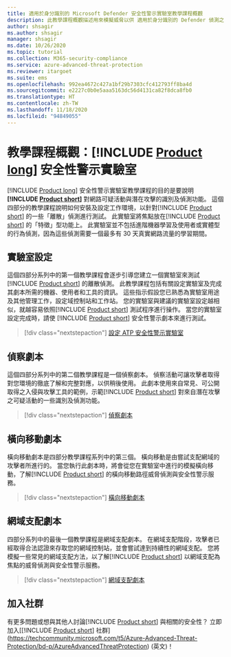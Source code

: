 ```yaml
---
title: 適用於身分識別的 Microsoft Defender 安全性警示實驗室教學課程概觀
description: 此教學課程概觀描述用來模擬威脅以供 適用於身分識別的 Defender 偵測之適用於身分識別的 Microsoft Defender 安全性警示實驗室的四個部分。
author: shsagir
ms.author: shsagir
manager: shsagir
ms.date: 10/26/2020
ms.topic: tutorial
ms.collection: M365-security-compliance
ms.service: azure-advanced-threat-protection
ms.reviewer: itargoet
ms.suite: ems
ms.openlocfilehash: 992ea4672c427a1bf29b7303cfc412793ff8ba4d
ms.sourcegitcommit: e2227c0b0e5aaa5163dc56d4131ca82f8dca8fb0
ms.translationtype: HT
ms.contentlocale: zh-TW
ms.lasthandoff: 11/18/2020
ms.locfileid: "94849055"
---
```

# <a name="tutorial-overview-product-long-security-alert-lab"></a>教學課程概觀：[!INCLUDE [Product long](includes/product-long.md)] 安全性警示實驗室

[!INCLUDE [Product long](includes/product-long.md)] 安全性警示實驗室教學課程的目的是要說明 **[!INCLUDE [Product short](includes/product-short.md)]** 對網路可疑活動與潛在攻擊的識別及偵測功能。 這個四部分的教學課程說明如何安裝及設定工作環境，以針對[!INCLUDE [Product short](includes/product-short.md)] 的一些「離散」偵測進行測試。 此實驗室將焦點放在[!INCLUDE [Product short](includes/product-short.md)] 的「特徵」型功能上。 此實驗室並不包括進階機器學習及使用者或實體型的行為偵測，因為這些偵測需要一個最多有 30 天真實網路流量的學習期間。

## <a name="lab-setup"></a>實驗室設定

這個四部分系列中的第一個教學課程會逐步引導您建立一個實驗室來測試[!INCLUDE [Product short](includes/product-short.md)] 的離散偵測。 此教學課程包括有關設定實驗室及完成其劇本所需的機器、使用者和工具的資訊。 這些指示假設您已熟悉為實驗室用途及其他管理工作，設定域控制站和工作站。 您的實驗室與建議的實驗室設定越相似，就越容易依照[!INCLUDE [Product short](includes/product-short.md)] 測試程序進行操作。 當您的實驗室設定完成時，請使 [!INCLUDE [Product short](includes/product-short.md)] 安全性警示劇本來進行測試。

> [!div class="nextstepaction"]
> [設定 ATP 安全性警示實驗室](playbook-setup-lab.md)

## <a name="reconnaissance-playbook"></a>偵察劇本

這個四部分系列中的第二個教學課程是一個偵察劇本。 偵察活動可讓攻擊者取得對您環境的徹底了解和完整對應，以供稍後使用。 此劇本使用來自常見、可公開取得之入侵與攻擊工具的範例，示範[!INCLUDE [Product short](includes/product-short.md)] 對來自潛在攻擊之可疑活動的一些識別及偵測功能。

> [!div class="nextstepaction"]
> [偵察劇本](playbook-reconnaissance.md)

## <a name="lateral-movement-playbook"></a>橫向移動劇本

橫向移動劇本是四部分教學課程系列中的第三個。 橫向移動是由嘗試支配網域的攻擊者所進行的。 當您執行此劇本時，將會從您在實驗室中進行的模擬橫向移動，了解[!INCLUDE [Product short](includes/product-short.md)] 的橫向移動路徑威脅偵測與安全性警示服務。  

> [!div class="nextstepaction"]
> [橫向移動劇本](playbook-lateral-movement.md)

## <a name="domain-dominance-playbook"></a>網域支配劇本

四部分系列中的最後一個教學課程是網域支配劇本。 在網域支配階段，攻擊者已經取得合法認證來存取您的網域控制站，並會嘗試達到持續性的網域支配。 您將模擬一些常見的網域支配方法，以了解[!INCLUDE [Product short](includes/product-short.md)] 以網域支配為焦點的威脅偵測與安全性警示服務。

> [!div class="nextstepaction"]
> [網域支配劇本](playbook-domain-dominance.md)


## <a name="join-the-community"></a>加入社群

有更多問題或想與其他人討論[!INCLUDE [Product short](includes/product-short.md)] 與相關的安全性？ 立即加入[[!INCLUDE [Product short](includes/product-short.md)] 社群](https://techcommunity.microsoft.com/t5/Azure-Advanced-Threat-Protection/bd-p/AzureAdvancedThreatProtection) \(英文\)！
